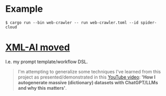 # Example

```
$ cargo run --bin web-crawler -- run web-crawler.toml --id spider-cloud
```

# [XML-AI moved](https://github.com/colbyn/AgenticWorkflow)

I.e. my prompt template/workflow DSL.

> I'm attempting to generalize some techniques I've learned from this project as presented/demonstrated in this [YouTube video](https://youtu.be/nofJLw51xSk?si=587YwGXe4AB-2u3O): **'How I autogenerate massive (dictionary) datasets with ChatGPT/LLMs and why this matters'**.

